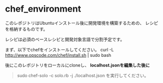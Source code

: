 # chef_environment
このレポジトリはUbuntuインストール後に開発環境を構築するための、
レシピを格納するものです。

レシピは必須のベースレシピと開発対象言語で分割予定です。

まず、以下でchefをインストールしてください。
curl -L http://www.opscode.com/chef/install.sh | sudo bash

後にこのレポジトリをローカルにcloneし、
**localhost.jsonを編集した後に**
> sudo chef-solo -c solo.rb -j ./localhost.json
を実行してください。

